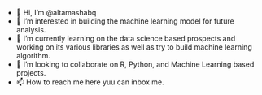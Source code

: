 - 👋 Hi, I’m @altamashabq
- 👀 I’m interested in building the machine learning model for future analysis.
- 🌱 I’m currently learning on the data science based prospects and working on its various libraries as well as try to build machine learning algorithm.
- 💞️ I’m looking to collaborate on R, Python, and Machine Learning based projects.
- 📫 How to reach me here yuu can inbox me.

<!---
altamashabq/altamashabq is a ✨ special ✨ repository because its `README.md` (this file) appears on your GitHub profile.
You can click the Preview link to take a look at your changes.
--->
